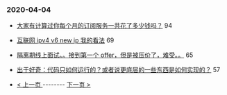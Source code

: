 ### 2020-04-04 
- [大家有计算过你每个月的订阅服务一共花了多少钱吗？](https://www.v2ex.com/t/659235) 94
- [互联网 ipv4 v6 new ip 我的看法](https://www.v2ex.com/t/659157) 69
- [隔离期线上面试。。接到第一个 offer，但是被压价了，难受。。](https://www.v2ex.com/t/659259) 65
- [出于好奇：代码只如何运行的？或者说更底层的一些东西是如何实现的？](https://www.v2ex.com/t/659337) 57 

- [ < 上一页 ](https://github.com/able8/v2ex-hot-record/blob/master/2020-04-03.md) -------- [ 下一页 > ](https://github.com/able8/v2ex-hot-record/blob/master/2020-04-05.md)